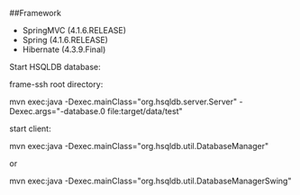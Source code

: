 ##Framework

* SpringMVC (4.1.6.RELEASE)
* Spring (4.1.6.RELEASE)
* Hibernate (4.3.9.Final)

Start HSQLDB database:

frame-ssh root directory:

mvn exec:java -Dexec.mainClass="org.hsqldb.server.Server" -Dexec.args="-database.0  file:target/data/test"

start client:

mvn exec:java -Dexec.mainClass="org.hsqldb.util.DatabaseManager"

or

mvn exec:java -Dexec.mainClass="org.hsqldb.util.DatabaseManagerSwing"
